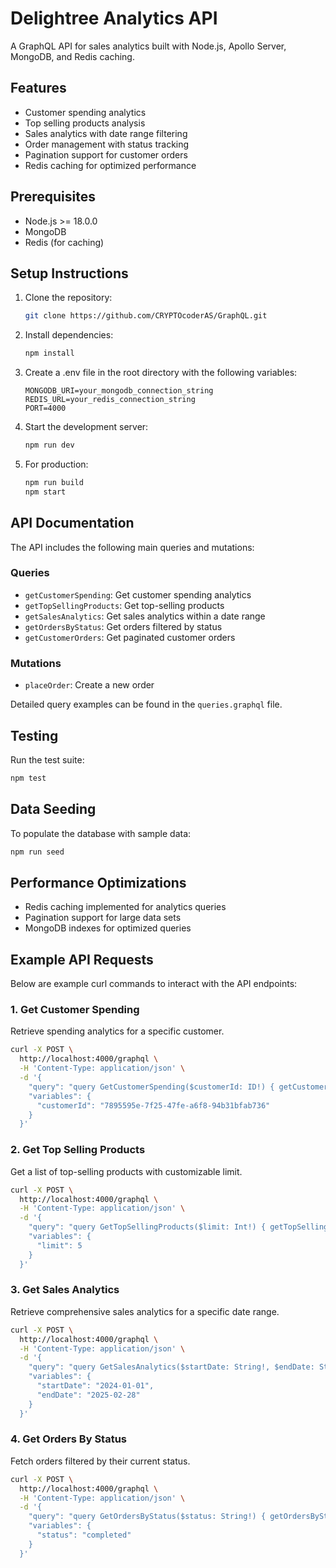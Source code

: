 # Delightree Analytics API

A GraphQL API for sales analytics built with Node.js, Apollo Server, MongoDB, and Redis caching.

## Features

- Customer spending analytics
- Top selling products analysis
- Sales analytics with date range filtering
- Order management with status tracking
- Pagination support for customer orders
- Redis caching for optimized performance

## Prerequisites

- Node.js >= 18.0.0
- MongoDB
- Redis (for caching)

## Setup Instructions

1. Clone the repository:
   ```bash
   git clone https://github.com/CRYPTOcoderAS/GraphQL.git
   
   ```

2. Install dependencies:
   ```bash
   npm install
   ```

3. Create a .env file in the root directory with the following variables:
   ```env
   MONGODB_URI=your_mongodb_connection_string
   REDIS_URL=your_redis_connection_string
   PORT=4000
   ```

4. Start the development server:
   ```bash
   npm run dev
   ```

5. For production:
   ```bash
   npm run build
   npm start
   ```

## API Documentation

The API includes the following main queries and mutations:

### Queries

- `getCustomerSpending`: Get customer spending analytics
- `getTopSellingProducts`: Get top-selling products
- `getSalesAnalytics`: Get sales analytics within a date range
- `getOrdersByStatus`: Get orders filtered by status
- `getCustomerOrders`: Get paginated customer orders

### Mutations

- `placeOrder`: Create a new order

Detailed query examples can be found in the `queries.graphql` file.

## Testing

Run the test suite:
```bash
npm test
```

## Data Seeding

To populate the database with sample data:
```bash
npm run seed
```

## Performance Optimizations

- Redis caching implemented for analytics queries
- Pagination support for large data sets
- MongoDB indexes for optimized queries



## Example API Requests

Below are example curl commands to interact with the API endpoints:

### 1. Get Customer Spending
Retrieve spending analytics for a specific customer.
```bash
curl -X POST \
  http://localhost:4000/graphql \
  -H 'Content-Type: application/json' \
  -d '{
    "query": "query GetCustomerSpending($customerId: ID!) { getCustomerSpending(customerId: $customerId) { customerId totalSpent averageOrderValue lastOrderDate } }",
    "variables": {
      "customerId": "7895595e-7f25-47fe-a6f8-94b31bfab736"
    }
  }'
```

### 2. Get Top Selling Products
Get a list of top-selling products with customizable limit.
```bash
curl -X POST \
  http://localhost:4000/graphql \
  -H 'Content-Type: application/json' \
  -d '{
    "query": "query GetTopSellingProducts($limit: Int!) { getTopSellingProducts(limit: $limit) { productId name totalSold } }",
    "variables": {
      "limit": 5
    }
  }'
```

### 3. Get Sales Analytics
Retrieve comprehensive sales analytics for a specific date range.
```bash
curl -X POST \
  http://localhost:4000/graphql \
  -H 'Content-Type: application/json' \
  -d '{
    "query": "query GetSalesAnalytics($startDate: String!, $endDate: String!) { getSalesAnalytics(startDate: $startDate, endDate: $endDate) { totalRevenue completedOrders canceledOrders pendingOrders averageOrderValue categoryBreakdown { category revenue count } } }",
    "variables": {
      "startDate": "2024-01-01",
      "endDate": "2025-02-28"
    }
  }'
```

### 4. Get Orders By Status
Fetch orders filtered by their current status.
```bash
curl -X POST \
  http://localhost:4000/graphql \
  -H 'Content-Type: application/json' \
  -d '{
    "query": "query GetOrdersByStatus($status: String!) { getOrdersByStatus(status: $status) { _id customerId products { productId quantity priceAtPurchase } totalAmount orderDate status } }",
    "variables": {
      "status": "completed"
    }
  }'
```


